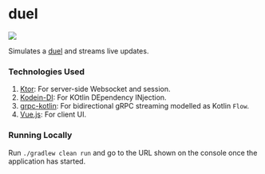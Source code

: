 duel
===

[![](https://github.com/asarkar/duel/workflows/CI%20Pipeline/badge.svg)](https://github.com/asarkar/duel/actions?query=workflow%3A%22CI+Pipeline%22)

Simulates a [duel](https://en.wikipedia.org/wiki/Duel) and streams live updates.

### Technologies Used

1. [Ktor](https://ktor.io/): For server-side Websocket and session.
2. [Kodein-DI](https://github.com/Kodein-Framework/Kodein-DI): For KOtlin DEpendency INjection.
3. [grpc-kotlin](https://github.com/grpc/grpc-kotlin): For bidirectional gRPC streaming modelled as Kotlin `Flow`.
4. [Vue.js](https://vuejs.org/): For client UI.

### Running Locally

Run `./gradlew clean run` and go to the URL shown on the console once the application has started. 